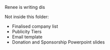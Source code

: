 Renee is writing dis

Not inside this folder:
- Finalised company list
- Publicity Tiers
- Email template
- Donation and Sponsorship Powerpoint slides
